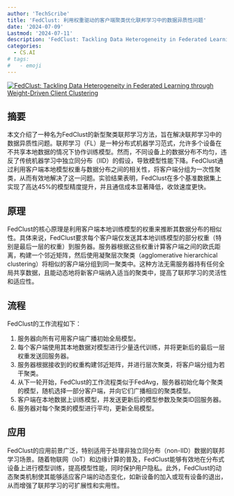 ```yaml
---
author: 'TechScribe'
title: 'FedClust: 利用权重驱动的客户端聚类优化联邦学习中的数据异质性问题'
date: '2024-07-09'
Lastmod: '2024-07-11'
description: 'FedClust: Tackling Data Heterogeneity in Federated Learning through Weight-Driven Client Clustering'
categories:
  - CS.AI
# tags:
#   - emoji
---
```


[![FedClust: Tackling Data Heterogeneity in Federated Learning through Weight-Driven Client Clustering](https://arxiv-research-1301205113.cos.ap-guangzhou.myqcloud.com/images/2407.07124v1.pdf_0.jpg)](https://arxiv.org/abs/2407.07124v1)

## 摘要

本文介绍了一种名为FedClust的新型聚类联邦学习方法，旨在解决联邦学习中的数据异质性问题。联邦学习（FL）是一种分布式机器学习范式，允许多个设备在不共享本地数据的情况下协作训练模型。然而，不同设备上的数据分布不均匀，违反了传统机器学习中独立同分布（IID）的假设，导致模型性能下降。FedClust通过利用客户端本地模型权重与数据分布之间的相关性，将客户端分组为一次性聚类，从而有效地解决了这一问题。实验结果表明，FedClust在多个基准数据集上实现了高达45%的模型精度提升，并且通信成本显著降低，收敛速度更快。<!--more-->

## 原理

FedClust的核心原理是利用客户端本地训练模型的权重来推断其数据分布的相似性。具体来说，FedClust要求每个客户端仅发送其本地训练模型的部分权重（特别是最后一层的权重）到服务器。服务器根据这些权重计算客户端之间的欧氏距离，构建一个邻近矩阵，然后使用凝聚层次聚类（agglomerative hierarchical clustering）将相似的客户端分组到同一聚类中。这种方法无需服务器持有任何全局共享数据，且能动态地将新客户端纳入适当的聚类中，提高了联邦学习的灵活性和适应性。

## 流程

FedClust的工作流程如下：
1. 服务器向所有可用客户端广播初始全局模型。
2. 每个客户端使用其本地数据对模型进行少量迭代训练，并将更新后的最后一层权重发送回服务器。
3. 服务器根据接收到的权重构建邻近矩阵，并进行层次聚类，将客户端分组为若干聚类。
4. 从下一轮开始，FedClust的工作流程类似于FedAvg，服务器初始化每个聚类的模型，随机选择一部分客户端，并向它们广播相应的聚类模型。
5. 客户端在本地数据上训练模型，并发送更新后的模型参数及聚类ID回服务器。
6. 服务器对每个聚类的模型进行平均，更新全局模型。

## 应用

FedClust的应用前景广泛，特别适用于处理非独立同分布（non-IID）数据的联邦学习场景。随着物联网（IoT）和边缘计算的普及，FedClust能够有效地在分布式设备上进行模型训练，提高模型性能，同时保护用户隐私。此外，FedClust的动态聚类机制使其能够适应客户端的动态变化，如新设备的加入或现有设备的退出，从而增强了联邦学习的可扩展性和实用性。